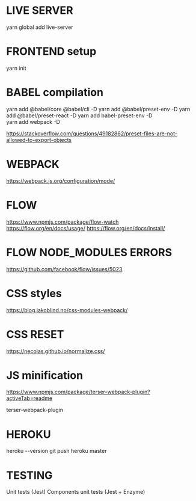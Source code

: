 # LIVE SERVER

yarn global  add live-server

# FRONTEND setup

yarn init

# BABEL compilation

yarn add @babel/core @babel/cli -D 
yarn add @babel/preset-env -D
yarn add @babel/preset-react -D
yarn add babel-preset-env -D  
yarn add webpack -D


https://stackoverflow.com/questions/49182862/preset-files-are-not-allowed-to-export-objects

# WEBPACK
https://webpack.js.org/configuration/mode/


# FLOW
https://www.npmjs.com/package/flow-watch
https://flow.org/en/docs/usage/
https://flow.org/en/docs/install/


# FLOW NODE_MODULES ERRORS
https://github.com/facebook/flow/issues/5023



# CSS styles

https://blog.jakoblind.no/css-modules-webpack/


# CSS RESET
https://necolas.github.io/normalize.css/


# JS minification

https://www.npmjs.com/package/terser-webpack-plugin?activeTab=readme


terser-webpack-plugin



# HEROKU
heroku --version
git push heroku master



# TESTING
Unit tests (Jest)
Components unit tests (Jest + Enzyme)


